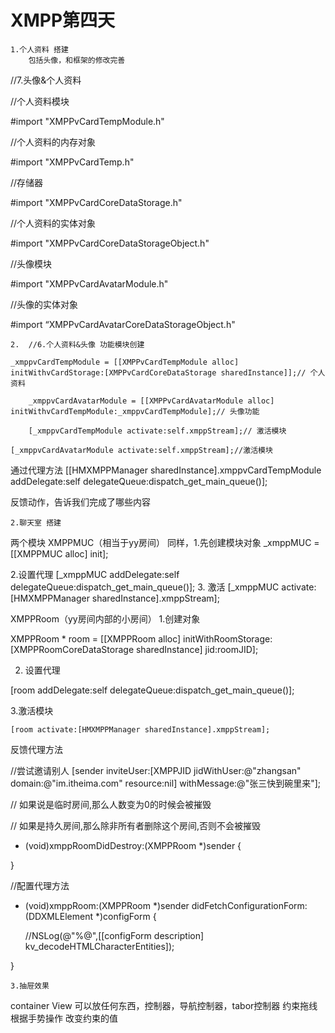 # XMPP第四天

	1.个人资料 搭建
		包括头像，和框架的修改完善
//7.头像&个人资料

//个人资料模块

#import "XMPPvCardTempModule.h"

//个人资料的内存对象

#import "XMPPvCardTemp.h"

//存储器

#import "XMPPvCardCoreDataStorage.h"

//个人资料的实体对象

#import "XMPPvCardCoreDataStorageObject.h"

//头像模块

#import "XMPPvCardAvatarModule.h"

//头像的实体对象

#import “XMPPvCardAvatarCoreDataStorageObject.h"



	2.  //6.个人资料&头像 功能模块创建

    _xmppvCardTempModule = [[XMPPvCardTempModule alloc] initWithvCardStorage:[XMPPvCardCoreDataStorage sharedInstance]];// 个人资料

        _xmppvCardAvatarModule = [[XMPPvCardAvatarModule alloc] initWithvCardTempModule:_xmppvCardTempModule];// 头像功能

        [_xmppvCardTempModule activate:self.xmppStream];// 激活模块

    [_xmppvCardAvatarModule activate:self.xmppStream];//激活模块



通过代理方法    [[HMXMPPManager sharedInstance].xmppvCardTempModule addDelegate:self delegateQueue:dispatch_get_main_queue()];

反馈动作，告诉我们完成了哪些内容


	2.聊天室 搭建

两个模块  XMPPMUC（相当于yy房间）
同样，1.先创建模块对象
 _xmppMUC = [[XMPPMUC alloc] init];

2.设置代理
 [_xmppMUC addDelegate:self delegateQueue:dispatch_get_main_queue()];
3. 激活
        [_xmppMUC activate:[HMXMPPManager sharedInstance].xmppStream];

XMPPRoom（yy房间内部的小房间）
1.创建对象

 XMPPRoom * room = [[XMPPRoom alloc] initWithRoomStorage:[XMPPRoomCoreDataStorage sharedInstance] jid:roomJID];

2. 设置代理

[room addDelegate:self delegateQueue:dispatch_get_main_queue()];

3.激活模块

    [room activate:[HMXMPPManager sharedInstance].xmppStream];



反馈代理方法

  //尝试邀请别人
   [sender inviteUser:[XMPPJID jidWithUser:@"zhangsan" domain:@"im.itheima.com" resource:nil] withMessage:@"张三快到碗里来"];



// 如果说是临时房间,那么人数变为0的时候会被摧毁

// 如果是持久房间,那么除非所有者删除这个房间,否则不会被摧毁

- (void)xmppRoomDidDestroy:(XMPPRoom *)sender {



}

//配置代理方法

- (void)xmppRoom:(XMPPRoom *)sender didFetchConfigurationForm:(DDXMLElement *)configForm {

    //NSLog(@"%@",[[configForm description] kv_decodeHTMLCharacterEntities]);

}

	3.抽屉效果
container View 可以放任何东西，控制器，导航控制器，tabor控制器
约束拖线 根据手势操作 改变约束的值


